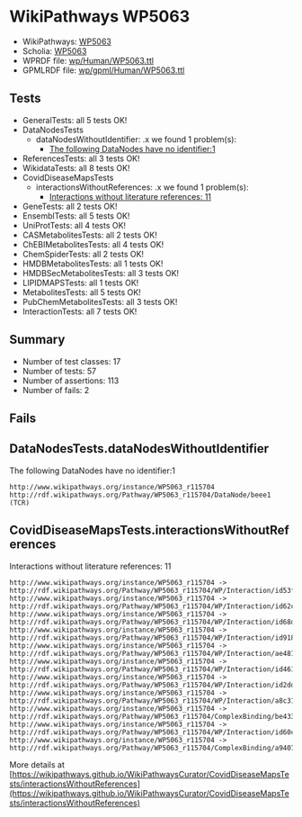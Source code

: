 # WikiPathways WP5063

* WikiPathways: [WP5063](https://identifiers.org/wikipathways:WP5063)
* Scholia: [WP5063](https://scholia.toolforge.org/wikipathways/WP5063)
* WPRDF file: [wp/Human/WP5063.ttl](../wp/Human/WP5063.ttl)
* GPMLRDF file: [wp/gpml/Human/WP5063.ttl](../wp/gpml/Human/WP5063.ttl)

## Tests
* GeneralTests: all 5 tests OK!
* DataNodesTests
    * dataNodesWithoutIdentifier: .x we found 1 problem(s):
        * [The following DataNodes have no identifier:1](#5961a6c2)
* ReferencesTests: all 3 tests OK!
* WikidataTests: all 8 tests OK!
* CovidDiseaseMapsTests
    * interactionsWithoutReferences: .x we found 1 problem(s):
        * [Interactions without literature references: 11](#9701cce2)
* GeneTests: all 2 tests OK!
* EnsemblTests: all 5 tests OK!
* UniProtTests: all 4 tests OK!
* CASMetabolitesTests: all 2 tests OK!
* ChEBIMetabolitesTests: all 4 tests OK!
* ChemSpiderTests: all 2 tests OK!
* HMDBMetabolitesTests: all 1 tests OK!
* HMDBSecMetabolitesTests: all 3 tests OK!
* LIPIDMAPSTests: all 1 tests OK!
* MetabolitesTests: all 5 tests OK!
* PubChemMetabolitesTests: all 3 tests OK!
* InteractionTests: all 7 tests OK!


## Summary

* Number of test classes: 17
* Number of tests: 57
* Number of assertions: 113
* Number of fails: 2

## Fails

<a name="5961a6c2" />

## DataNodesTests.dataNodesWithoutIdentifier

The following DataNodes have no identifier:1
```
http://www.wikipathways.org/instance/WP5063_r115704 http://rdf.wikipathways.org/Pathway/WP5063_r115704/DataNode/beee1 (TCR)
```

<a name="9701cce2" />

## CovidDiseaseMapsTests.interactionsWithoutReferences

Interactions without literature references: 11
```
http://www.wikipathways.org/instance/WP5063_r115704 -> http://rdf.wikipathways.org/Pathway/WP5063_r115704/WP/Interaction/id53f164a2
http://www.wikipathways.org/instance/WP5063_r115704 -> http://rdf.wikipathways.org/Pathway/WP5063_r115704/WP/Interaction/id62c8b91d
http://www.wikipathways.org/instance/WP5063_r115704 -> http://rdf.wikipathways.org/Pathway/WP5063_r115704/WP/Interaction/id68d6bd5c
http://www.wikipathways.org/instance/WP5063_r115704 -> http://rdf.wikipathways.org/Pathway/WP5063_r115704/WP/Interaction/id918fca0c
http://www.wikipathways.org/instance/WP5063_r115704 -> http://rdf.wikipathways.org/Pathway/WP5063_r115704/WP/Interaction/ae481
http://www.wikipathways.org/instance/WP5063_r115704 -> http://rdf.wikipathways.org/Pathway/WP5063_r115704/WP/Interaction/id461fe58b
http://www.wikipathways.org/instance/WP5063_r115704 -> http://rdf.wikipathways.org/Pathway/WP5063_r115704/WP/Interaction/id2dd693e9
http://www.wikipathways.org/instance/WP5063_r115704 -> http://rdf.wikipathways.org/Pathway/WP5063_r115704/WP/Interaction/a8c31
http://www.wikipathways.org/instance/WP5063_r115704 -> http://rdf.wikipathways.org/Pathway/WP5063_r115704/ComplexBinding/be433
http://www.wikipathways.org/instance/WP5063_r115704 -> http://rdf.wikipathways.org/Pathway/WP5063_r115704/WP/Interaction/id60c4d9a9
http://www.wikipathways.org/instance/WP5063_r115704 -> http://rdf.wikipathways.org/Pathway/WP5063_r115704/ComplexBinding/a9407
```

More details at [https://wikipathways.github.io/WikiPathwaysCurator/CovidDiseaseMapsTests/interactionsWithoutReferences](https://wikipathways.github.io/WikiPathwaysCurator/CovidDiseaseMapsTests/interactionsWithoutReferences)

